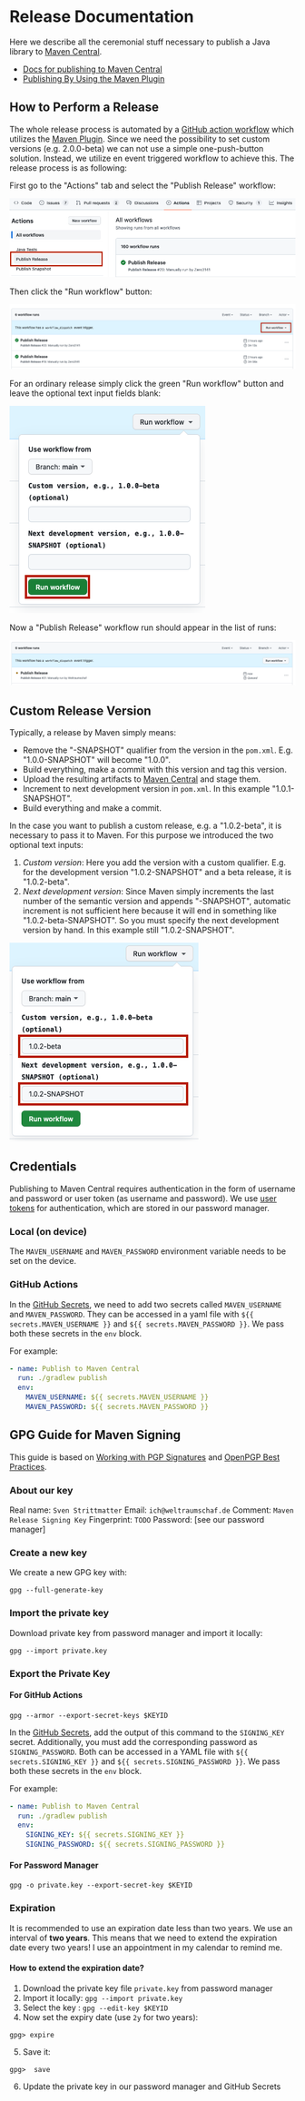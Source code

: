 # Release Documentation

Here we describe all the ceremonial stuff necessary to publish a Java library to [Maven Central](https://central.sonatype.com/).


- [Docs for publishing to Maven Central](https://central.sonatype.org/publish/publish-portal-guide/)
- [Publishing By Using the Maven Plugin](https://central.sonatype.org/publish/publish-portal-maven/)

## How to Perform a Release

The whole release process is automated by a [GitHub action workflow](https://github.com/Weltraumschaf/organization/actions) which utilizes the [Maven Plugin](https://central.sonatype.org/publish/publish-portal-maven/). Since we need the possibility to set custom versions (e.g. 2.0.0-beta) we can not use a simple one-push-button solution. Instead, we utilize en event triggered workflow to achieve this. The release process is as following:  

First go to the "Actions" tab and select the "Publish Release" workflow:

![](release_01_select-workflow.png)

Then click the "Run workflow" button:

![](release_02_run-workflow.png)

For an ordinary release simply click the green "Run workflow" button and leave the optional text input fields blank:

![](release_03_trigger-workflow.png)

Now a "Publish Release" workflow run should appear in the list of runs:

![](release_04_running-workflow.png)

## Custom Release Version

Typically, a release by Maven simply means:

- Remove the "-SNAPSHOT" qualifier from the version in the `pom.xml`. E.g. "1.0.0-SNAPSHOT" will become "1.0.0".
- Build everything, make a commit with this version and tag this version.
- Upload the resulting artifacts to [Maven Central](https://central.sonatype.com/) and stage them.
- Increment to next development version in `pom.xml`. In this example "1.0.1-SNAPSHOT".
- Build everything and make a commit.

In the case you want to publish a custom release, e.g. a "1.0.2-beta", it is necessary to pass it to Maven. For this purpose we introduced the two optional text inputs:

1. _Custom version_: Here you add the version with a custom qualifier. E.g. for the development version "1.0.2-SNAPSHOT" and a beta release, it is "1.0.2-beta".
2. _Next development version_: Since Maven simply increments the last number of the semantic version and appends "-SNAPSHOT", automatic increment is not sufficient here because it will end in something like "1.0.2-beta-SNAPSHOT". So you must specify the next development version by hand. In this example still "1.0.2-SNAPSHOT". 

![](release_05_custom-version.png)

## Credentials

Publishing to Maven Central requires authentication in the form of username and password or user token (as username and password). We use [user tokens](https://central.sonatype.org/publish/generate-portal-token/) for authentication, which are stored in our password manager.

### Local (on device)

The `MAVEN_USERNAME` and `MAVEN_PASSWORD` environment variable needs to be set on the device.

### GitHub Actions

In the [GitHub Secrets][gh-secrets], we need to add two secrets called `MAVEN_USERNAME` and `MAVEN_PASSWORD`. They can be accessed in a yaml file with `${{ secrets.MAVEN_USERNAME }}` and `${{ secrets.MAVEN_PASSWORD }}`. We pass both these secrets in the `env` block.

For example:

```yaml
- name: Publish to Maven Central
  run: ./gradlew publish
  env:
    MAVEN_USERNAME: ${{ secrets.MAVEN_USERNAME }}
    MAVEN_PASSWORD: ${{ secrets.MAVEN_PASSWORD }}
```

## GPG Guide for Maven Signing

This guide is based on [Working with PGP Signatures][pgp-signatures] and [OpenPGP Best Practices][pgp-best-practices].

### About our key

Real name: `Sven Strittmatter`
Email: `ich@weltraumschaf.de`
Comment: `Maven Release Signing Key`
Fingerprint: `TODO`
Password: [see our password manager]

### Create a new key

We create a new GPG key with:

```shell
gpg --full-generate-key
```

### Import the private key

Download private key from password manager and import it locally:

```shell
gpg --import private.key
```

### Export the Private Key

#### For GitHub Actions

```shell
gpg --armor --export-secret-keys $KEYID
```

In the [GitHub Secrets][gh-secrets], add the output of this command to the `SIGNING_KEY` secret.
Additionally, you must add the corresponding password as `SIGNING_PASSWORD`. Both can be accessed in a YAML file with `${{ secrets.SIGNING_KEY }}` and `${{ secrets.SIGNING_PASSWORD }}`. We pass both these secrets in the `env` block.

For example:

```yaml
- name: Publish to Maven Central
  run: ./gradlew publish
  env:
    SIGNING_KEY: ${{ secrets.SIGNING_KEY }}
    SIGNING_PASSWORD: ${{ secrets.SIGNING_PASSWORD }}
```

#### For Password Manager

```shell
gpg -o private.key --export-secret-key $KEYID
```

### Expiration

It is recommended to use an expiration date less than two years. We use an interval of **two years**. This means that we need to extend the expiration date every two years! I use an appointment in my calendar to remind me.

#### How to extend the expiration date?

1. Download the private key file `private.key` from password manager
2. Import it locally:  `gpg --import private.key`
3. Select the key : `gpg --edit-key $KEYID`
4. Now set the expiry date (use `2y` for two years):
```shell
gpg> expire
```
5. Save it:
```shell
gpg>  save
```
6. Update the private key in our password manager and GitHub Secrets

[gh-secrets]:           https://www.theserverside.com/blog/Coffee-Talk-Java-News-Stories-and-Opinions/GitHub-Actions-Secrets-Example-Token-Tutorial
[user-token]:           https://help.sonatype.com/iqserver/managing/user-management/user-tokens
[pgp-signatures]:       https://central.sonatype.org/publish/requirements/gpg/
[pgp-best-practices]:   https://riseup.net/ru/security/message-security/openpgp/gpg-best-practices
[ossrh-jira-issue]:     https://issues.sonatype.org/browse/OSSRH-40107
[ossrh-requirements]:   https://central.sonatype.org/publish/requirements/#supply-javadoc-and-sources
